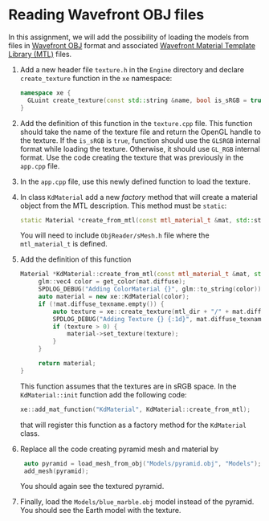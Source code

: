 # Reading Wavefront OBJ files

In this assignment, we will add the possibility of loading the models from files
in [Wavefront OBJ](http://paulbourke.net/dataformats/obj/) format and
associated [Wavefront Material Template Library (MTL)](http://paulbourke.net/dataformats/mtl/) files.

1. Add a new header file `texture.h` in the `Engine` directory and declare `create_texture` function in the `xe`
   namespace:
    ```c++
    namespace xe {
      GLuint create_texture(const std::string &name, bool is_sRGB = true);
    }
    ```

2. Add the definition of this function in the `texture.cpp` file. This function should take the name of the texture file
   and return the OpenGL handle to the texture. If the `is_sRGB`
   is `true`,
   function should use the `GLSRGB` internal format while loading the texture. Otherwise, it should use `GL_RGB`
   internal format.
   Use the code creating the texture that was previously in the `app.cpp` file.

3. In the `app.cpp` file, use this newly defined function to load the texture.


1. In class `KdMaterial` add a new _factory_ method that will create a material object from the MTL description. This
   method must be `static`:
    ```c++
    static Material *create_from_mtl(const mtl_material_t &mat, std::string mtl_dir);
    ```
   You will need to include `ObjReader/sMesh.h` file where the `mtl_material_t` is defined.

2. Add the definition of this function
   ```c++
   Material *KdMaterial::create_from_mtl(const mtl_material_t &mat, std::string mtl_dir) {
        glm::vec4 color = get_color(mat.diffuse);
        SPDLOG_DEBUG("Adding ColorMaterial {}", glm::to_string(color));
        auto material = new xe::KdMaterial(color);
        if (!mat.diffuse_texname.empty()) {
            auto texture = xe::create_texture(mtl_dir + "/" + mat.diffuse_texname, true);
            SPDLOG_DEBUG("Adding Texture {} {:1d}", mat.diffuse_texname, texture);
            if (texture > 0) {
                material->set_texture(texture);
            }
        }

        return material;
   }
   ```
   This function assumes that the textures are in sRGB space. 
   In the `KdMaterial::init` function add the following code:
   ```c++
   xe::add_mat_function("KdMaterial", KdMaterial::create_from_mtl);
   ```
   that will register this function as a factory method for the `KdMaterial` class.

3. Replace all the code creating pyramid mesh and material by
   ```c++
    auto pyramid = load_mesh_from_obj("Models/pyramid.obj", "Models");
    add_mesh(pyramid);
   ```
   You should again see the textured pyramid.

4. Finally, load the `Models/blue_marble.obj` model instead of the pyramid.
   You should see the Earth model with the
   texture.  